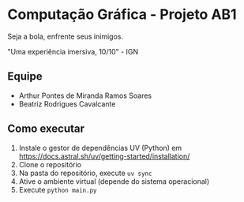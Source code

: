 # Computação Gráfica - Projeto AB1

Seja a bola, enfrente seus inimigos.

"Uma experiência imersiva, 10/10" - IGN

## Equipe
- Arthur Pontes de Miranda Ramos Soares
- Beatriz Rodrigues Cavalcante

## Como executar
1. Instale o gestor de dependências UV (Python) em https://docs.astral.sh/uv/getting-started/installation/
2. Clone o repositório
3. Na pasta do repositório, execute `uv sync`
4. Ative o ambiente virtual (depende do sistema operacional)
5. Execute `python main.py`
